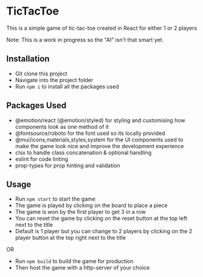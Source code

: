 # TicTacToe

This is a simple game of tic-tac-toe created in React for either 1 or 2 players

Note: This is a work in progress so the "AI" isn't that smart yet.

## Installation
* Git clone this project
* Navigate into the project folder
* Run `npm i` to install all the packages used

## Packages Used
* @emotion/react (@emotion/styled) for styling and customising how components look as one method of it
* @fontsource/roboto for the font used so its locally provided
* @mui/icons,materials,styles,system for the UI components used to make the game look nice and improve the development experience
* clsx to handle class concatenation & optional handling
* eslint for code linting
* prop-types for prop hinting and validation

## Usage
* Run `npm start` to start the game
* The game is played by clicking on the board to place a piece
* The game is won by the first player to get 3 in a row
* You can reset the game by clicking on the reset button at the top left next to the title
* Default is 1 player but you can change to 2 players by clicking on the 2 player button at the top right next to the title

OR

* Run `npm build` to build the game for production
* Then host the game with a http-server of your choice

